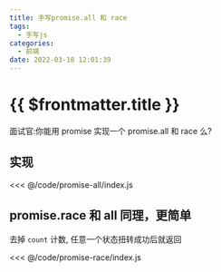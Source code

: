 ```yaml
---
title: 手写promise.all 和 race
tags:
  - 手写js
categories:
  - 前端
date: 2022-03-18 12:01:39
---
```


# {{ $frontmatter.title }}

面试官:你能用 promise 实现一个 promise.all 和 race 么?

<!-- more -->

## 实现

<<< @/code/promise-all/index.js

## promise.race 和 all 同理，更简单

去掉 `count` 计数, 任意一个状态扭转成功后就返回

<<< @/code/promise-race/index.js
